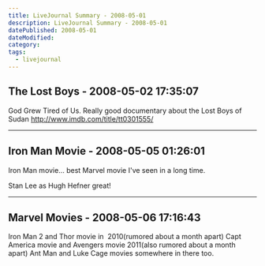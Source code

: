 ```yaml
---
title: LiveJournal Summary - 2008-05-01
description: LiveJournal Summary - 2008-05-01
datePublished: 2008-05-01
dateModified:
category:
tags:
  - livejournal
---
```


## The Lost Boys - 2008-05-02 17:35:07

God Grew Tired of Us. Really good documentary about the Lost Boys of Sudan http://www.imdb.com/title/tt0301555/

---

## Iron Man Movie - 2008-05-05 01:26:01

Iron Man movie... best Marvel movie I've seen in a long time.

Stan Lee as Hugh Hefner great!

---

## Marvel Movies - 2008-05-06 17:16:43

Iron Man 2 and Thor movie in  2010(rumored about a month apart)
Capt America movie and Avengers movie 2011(also rumored about a month apart)
Ant Man and Luke Cage movies somewhere in there too.
